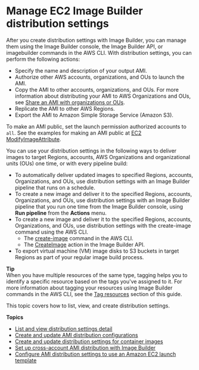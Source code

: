 # Manage EC2 Image Builder distribution settings<a name="manage-distribution-settings"></a>

After you create distribution settings with Image Builder, you can manage them using the Image Builder console, the Image Builder API, or imagebuilder commands in the AWS CLI\. With distribution settings, you can perform the following actions:
+ Specify the name and description of your output AMI\.
+ Authorize other AWS accounts, organizations, and OUs to launch the AMI\.
+ Copy the AMI to other accounts, organizations, and OUs\. For more information about distributing your AMI to AWS Organizations and OUs, see [Share an AMI with organizations or OUs](https://docs.aws.amazon.com/AWSEC2/latest/UserGuide/share-amis-with-organizations-and-OUs.html)\.
+ Replicate the AMI to other AWS Regions\.
+ Export the AMI to Amazon Simple Storage Service \(Amazon S3\)\.

To make an AMI public, set the launch permission authorized accounts to `all`\. See the examples for making an AMI public at [EC2 ModifyImageAttribute](https://docs.aws.amazon.com/imagebuilder/latest/APIReference/API_ModifyImageAttribute.html)\.

You can use your distribution settings in the following ways to deliver images to target Regions, accounts, AWS Organizations and organizational units \(OUs\) one time, or with every pipeline build:
+ To automatically deliver updated images to specified Regions, accounts, Organizations, and OUs, use distribution settings with an Image Builder pipeline that runs on a schedule\.
+ To create a new image and deliver it to the specified Regions, accounts, Organizations, and OUs, use distribution settings with an Image Builder pipeline that you run one time from the Image Builder console, using **Run pipeline** from the **Actions** menu\.
+ To create a new image and deliver it to the specified Regions, accounts, Organizations, and OUs, use distribution settings with the []()create\-image command using the AWS CLI\.
  + The [create\-image](https://docs.aws.amazon.com/cli/latest/reference/imagebuilder/create-image.html) command in the AWS CLI\.
  + The [CreateImage](https://docs.aws.amazon.com/imagebuilder/latest/APIReference/API_CreateImage.html) action in the Image Builder API\.
+ To export virtual machine \(VM\) image disks to S3 buckets in target Regions as part of your regular image build process\.

**Tip**  
When you have multiple resources of the same type, tagging helps you to identify a specific resource based on the tags you've assigned to it\. For more information about tagging your resources using Image Builder commands in the AWS CLI, see the [Tag resources](tag-resources.md) section of this guide\.

This topic covers how to list, view, and create distribution settings\.

**Topics**
+ [List and view distribution settings detail](distribution-settings-detail.md)
+ [Create and update AMI distribution configurations](cr-upd-ami-distribution-settings.md)
+ [Create and update distribution settings for container images](cr-upd-container-distribution-settings.md)
+ [Set up cross\-account AMI distribution with Image Builder](cross-account-dist.md)
+ [Configure AMI distribution settings to use an Amazon EC2 launch template](dist-using-launch-template.md)